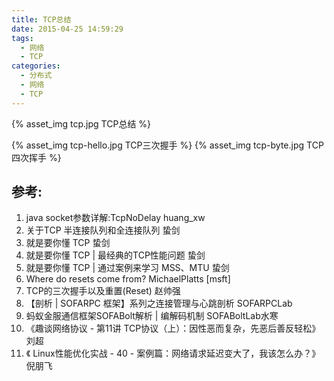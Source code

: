 ```yaml
---
title: TCP总结
date: 2015-04-25 14:59:29
tags: 
  - 网络
  - TCP
categories: 
  - 分布式
  - 网络
  - TCP   
---
```


{% asset_img  tcp.jpg  TCP总结 %}

<!-- more -->

{% asset_img  tcp-hello.jpg  TCP三次握手 %}
{% asset_img  tcp-byte.jpg  TCP四次挥手 %}



## 参考:

1. java socket参数详解:TcpNoDelay huang_xw
2. 关于TCP 半连接队列和全连接队列 蛰剑
3. 就是要你懂 TCP 蛰剑
4. 就是要你懂 TCP | 最经典的TCP性能问题 蛰剑
5. 就是要你懂 TCP | 通过案例来学习 MSS、MTU 蛰剑
6. Where do resets come from? MichaelPlatts [msft]
7. TCP的三次握手以及重置(Reset) 赵帅强
8. 【剖析 | SOFARPC 框架】系列之连接管理与心跳剖析 SOFARPCLab
9. 蚂蚁金服通信框架SOFABolt解析 | 编解码机制 SOFABoltLab水寒
10. 《趣谈网络协议 - 第11讲 TCP协议（上）：因性恶而复杂，先恶后善反轻松》  刘超
11. 《 Linux性能优化实战 - 40 - 案例篇：网络请求延迟变大了，我该怎么办？》 倪朋飞

